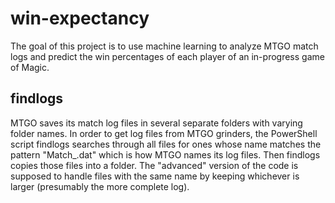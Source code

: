 # win-expectancy

The goal of this project is to use machine learning to analyze MTGO match logs and predict the win percentages of each player of an in-progress game of Magic.

## findlogs

MTGO saves its match log files in several separate folders with varying folder names. In order to get log files from MTGO grinders, the PowerShell script findlogs searches through all files for ones whose name matches the pattern "Match_<stuff>.dat" which is how MTGO names its log files. Then findlogs copies those files into a folder. The "advanced" version of the code is supposed to handle files with the same name by keeping whichever is larger (presumably the more complete log). 
